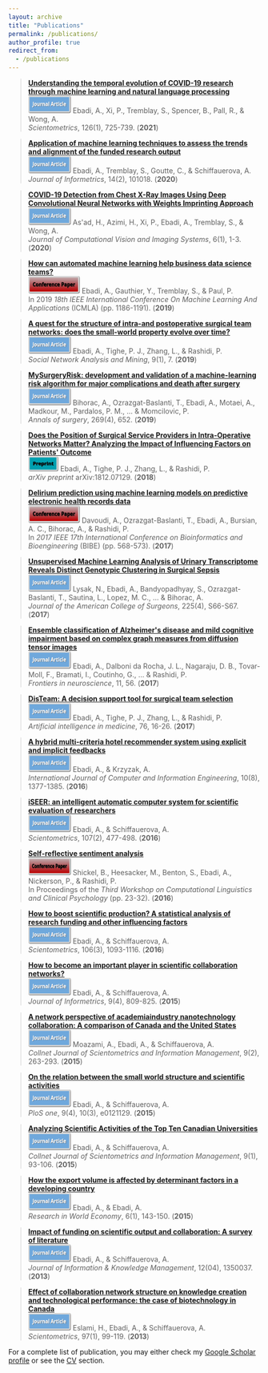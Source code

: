 ```yaml
---
layout: archive
title: "Publications"
permalink: /publications/
author_profile: true
redirect_from:
  - /publications
---
```


<script type='text/javascript' src='https://d1bxh8uas1mnw7.cloudfront.net/assets/embed.js'></script>
<script async src="https://badge.dimensions.ai/badge.js" charset="utf-8"></script>

> [__Understanding the temporal evolution of COVID-19 research through machine learning and natural language processing__](https://link.springer.com/article/10.1007/s11192-020-03744-7)  
> <img src="/images/Journal.png" width="85" height="35"> Ebadi, A., Xi, P., Tremblay, S., Spencer, B., Pall, R., & Wong, A.  
> _Scientometrics_, 126(1), 725-739. (__2021__)
> <div data-badge-popover="right" data-badge-type="donut" data-doi="https://doi.org/10.1007/s11192-020-03744-7" data-hide-no-mentions="true" data-hide-less-than="5" class="altmetric-embed"></div>

> [__Application of machine learning techniques to assess the trends and alignment of the funded research output__](https://www.sciencedirect.com/science/article/pii/S1751157718301901)  
> <img src="/images/Journal.png" width="85" height="35"> Ebadi, A., Tremblay, S., Goutte, C., & Schiffauerova, A.  
> _Journal of Informetrics_, 14(2), 101018. (__2020__)
> <div data-badge-popover="right" data-badge-type="donut" data-doi="https://doi.org/10.1016/j.joi.2020.101018" data-condensed="true" data-hide-no-mentions="true" data-hide-less-than="5" class="altmetric-embed"></div>  

> [__COVID-19 Detection from Chest X-Ray Images Using Deep Convolutional Neural Networks with Weights Imprinting Approach__](https://www.ci-journal.net/index.php/vsl/article/download/3546/4592)  
> <img src="/images/Journal.png" width="85" height="35"> As'ad, H., Azimi, H., Xi, P., Ebadi, A., Tremblay, S., & Wong, A.  
> _Journal of Computational Vision and Imaging Systems_, 6(1), 1-3. (__2020__)  
 
> [__How can automated machine learning help business data science teams?__](https://ieeexplore.ieee.org/abstract/document/8999171/)  
> <img src="/images/Conference.png" width="103" height="35"> Ebadi, A., Gauthier, Y., Tremblay, S., & Paul, P.  
> In 2019 _18th IEEE International Conference On Machine Learning And Applications_ (ICMLA) (pp. 1186-1191). (__2019__)
> <div data-badge-popover="right" data-badge-type="donut" data-doi="https://doi.org/10.1109/ICMLA.2019.00196" data-condensed="true" data-hide-no-mentions="true" data-hide-less-than="5" class="altmetric-embed"></div>

> [__A quest for the structure of intra-and postoperative surgical team networks: does the small-world property evolve over time?__](https://link.springer.com/content/pdf/10.1007/s13278-019-0550-5.pdf)  
> <img src="/images/Journal.png" width="85" height="35"> Ebadi, A., Tighe, P. J., Zhang, L., & Rashidi, P.  
> _Social Network Analysis and Mining_, 9(1), 7. (__2019__)
> <div data-badge-popover="right" data-badge-type="donut" data-doi="https://doi.org/10.1007/s13278-019-0550-5" data-condensed="true" data-hide-no-mentions="true" data-hide-less-than="5" class="altmetric-embed"></div>

> [__MySurgeryRisk: development and validation of a machine-learning risk algorithm for major complications and death after surgery__](https://www.ncbi.nlm.nih.gov/pmc/articles/PMC6110979/)  
> <img src="/images/Journal.png" width="85" height="35"> Bihorac, A., Ozrazgat-Baslanti, T., Ebadi, A., Motaei, A., Madkour, M., Pardalos, P. M., ... & Momcilovic, P.  
> _Annals of surgery_, 269(4), 652. (__2019__)
> <div data-badge-popover="right" data-badge-type="donut" data-doi="https://doi.org/10.1097/SLA.0000000000002706" data-condensed="true" data-hide-no-mentions="true" data-hide-less-than="5" class="altmetric-embed"></div>

> [__Does the Position of Surgical Service Providers in Intra-Operative Networks Matter? Analyzing the Impact of Influencing Factors on Patients' Outcome__](https://arxiv.org/abs/1812.07129)  
> <img src="/images/Preprint.png" width="60" height="30"> Ebadi, A., Tighe, P. J., Zhang, L., & Rashidi, P.  
> _arXiv preprint_ arXiv:1812.07129. (__2018__)   
 
> [__Delirium prediction using machine learning models on predictive electronic health records data__](https://ieeexplore.ieee.org/abstract/document/8251352/)  
> <img src="/images/Conference.png" width="103" height="35"> Davoudi, A., Ozrazgat-Baslanti, T., Ebadi, A., Bursian, A. C., Bihorac, A., & Rashidi, P.  
> In _2017 IEEE 17th International Conference on Bioinformatics and Bioengineering_ (BIBE) (pp. 568-573). (__2017__)
> <div data-badge-popover="right" data-badge-type="donut" data-doi="https://doi.org/10.1109/BIBE.2017.00014" data-condensed="true" data-hide-no-mentions="true" data-hide-less-than="5" class="altmetric-embed"></div>
  
> [__Unsupervised Machine Learning Analysis of Urinary Transcriptome Reveals Distinct Genotypic Clustering in Surgical Sepsis__](https://www.journalacs.org/article/S1072-7515(17)30732-9/abstract)  
> <img src="/images/Journal.png" width="85" height="35"> Lysak, N., Ebadi, A., Bandyopadhyay, S., Ozrazgat-Baslanti, T., Sautina, L., Lopez, M. C., ... & Bihorac, A.  
> _Journal of the American College of Surgeons_, 225(4), S66-S67. (__2017__)  

> [__Ensemble classification of Alzheimer's disease and mild cognitive impairment based on complex graph measures from diffusion tensor images__](https://www.frontiersin.org/articles/10.3389/fnins.2017.00056/full)  
> <img src="/images/Journal.png" width="85" height="35"> Ebadi, A., Dalboni da Rocha, J. L., Nagaraju, D. B., Tovar-Moll, F., Bramati, I., Coutinho, G., ... & Rashidi, P.  
> _Frontiers in neuroscience_, 11, 56. (__2017__)
> <div data-badge-popover="right" data-badge-type="donut" data-doi="https://doi.org/10.3389/fnins.2017.00056" data-hide-no-mentions="true" data-hide-less-than="5" class="altmetric-embed"></div>

> [__DisTeam: A decision support tool for surgical team selection__](https://www.sciencedirect.com/science/article/pii/S093336571630272X)  
> <img src="/images/Journal.png" width="85" height="35"> Ebadi, A., Tighe, P. J., Zhang, L., & Rashidi, P.  
> _Artificial intelligence in medicine_, 76, 16-26. (__2017__)
> <div data-badge-popover="right" data-badge-type="donut" data-doi="https://doi.org/10.1016/j.artmed.2017.02.002" data-hide-no-mentions="true" data-hide-less-than="5" class="altmetric-embed"></div>

> [__A hybrid multi-criteria hotel recommender system using explicit and implicit feedbacks__](https://www.researchgate.net/profile/Ashkan-Ebadi-3/publication/318534250_A_hybrid_multi-criteria_hotel_recommender_system_using_explicit_and_implicit_feedbacks/links/596f6a7faca27280fda3148c/A-hybrid-multi-criteria-hotel-recommender-system-using-explicit-and-implicit-feedbacks.pdf)  
> <img src="/images/Journal.png" width="85" height="35"> Ebadi, A., & Krzyzak, A.  
> _International Journal of Computer and Information Engineering_, 10(8), 1377-1385. (__2016__)

> [__iSEER: an intelligent automatic computer system for scientific evaluation of researchers__](https://link.springer.com/content/pdf/10.1007/s11192-016-1852-2.pdf)  
> <img src="/images/Journal.png" width="85" height="35"> Ebadi, A., & Schiffauerova, A.  
> _Scientometrics_, 107(2), 477-498. (__2016__)
> <div data-badge-popover="right" data-badge-type="donut" data-doi="https://doi.org/10.1007/s11192-016-1852-2" data-hide-no-mentions="true" data-hide-less-than="5" class="altmetric-embed"></div>

> [__Self-reflective sentiment analysis__](https://www.aclweb.org/anthology/W16-0303.pdf)  
> <img src="/images/Conference.png" width="85" height="35"> Shickel, B., Heesacker, M., Benton, S., Ebadi, A., Nickerson, P., & Rashidi, P.  
> In Proceedings of the _Third Workshop on Computational Linguistics and Clinical Psychology_ (pp. 23-32). (__2016__)

> [__How to boost scientific production? A statistical analysis of research funding and other influencing factors__](https://link.springer.com/article/10.1007/s11192-015-1825-x)  
> <img src="/images/Journal.png" width="85" height="35"> Ebadi, A., & Schiffauerova, A.  
> _Scientometrics_, 106(3), 1093-1116. (__2016__)
> <div data-badge-popover="right" data-badge-type="donut" data-doi="https://doi.org/10.1007/s11192-015-1825-x" data-hide-no-mentions="true" data-hide-less-than="5" class="altmetric-embed"></div>

> [__How to become an important player in scientific collaboration networks?__](https://www.sciencedirect.com/science/article/pii/S1751157715000565)  
> <img src="/images/Journal.png" width="85" height="35"> Ebadi, A., & Schiffauerova, A.  
> _Journal of Informetrics_, 9(4), 809-825. (__2015__)
> <div data-badge-popover="right" data-badge-type="donut" data-doi="https://doi.org/10.1016/j.joi.2015.08.002" data-hide-no-mentions="true" data-hide-less-than="5" class="altmetric-embed"><span class="__dimensions_badge_embed__" data-doi="10.1016/j.joi.2015.08.002" data-hide-zero-citations="true" data-style="small_circle"></span></div>

> [__A network perspective of academiaindustry nanotechnology collaboration: A comparison of Canada and the United States__](https://www.tandfonline.com/doi/abs/10.1080/09737766.2015.1069966)  
> <img src="/images/Journal.png" width="85" height="35"> Moazami, A., Ebadi, A., & Schiffauerova, A.  
> _Collnet Journal of Scientometrics and Information Management_, 9(2), 263-293. (__2015__)  

> [__On the relation between the small world structure and scientific activities__](https://journals.plos.org/plosone/article?id=10.1371/journal.pone.0121129)  
> <img src="/images/Journal.png" width="85" height="35"> Ebadi, A., & Schiffauerova, A.  
> _PloS one_, 9(4), 10(3), e0121129. (__2015__)
> <div data-badge-popover="right" data-badge-type="donut" data-doi="https://doi.org/10.1371/journal.pone.0121129" data-hide-no-mentions="true" data-hide-less-than="5" class="altmetric-embed"></div>

> [__Analyzing Scientific Activities of the Top Ten Canadian Universities__](https://www.tandfonline.com/doi/abs/10.1080/09737766.2015.1027095)  
> <img src="/images/Journal.png" width="85" height="35"> Ebadi, A., & Schiffauerova, A.  
> _Collnet Journal of Scientometrics and Information Management_, 9(1), 93-106. (__2015__)

> [__How the export volume is affected by determinant factors in a developing country__](https://citeseerx.ist.psu.edu/viewdoc/download?doi=10.1.1.1026.9628&rep=rep1&type=pdf)  
> <img src="/images/Journal.png" width="85" height="35"> Ebadi, A., & Ebadi, A.  
> _Research in World Economy_, 6(1), 143-150. (__2015__)

> [__Impact of funding on scientific output and collaboration: A survey of literature__](https://www.worldscientific.com/doi/abs/10.1142/S0219649213500378)  
> <img src="/images/Journal.png" width="85" height="35"> Ebadi, A., & Schiffauerova, A.  
> _Journal of Information & Knowledge Management_, 12(04), 1350037. (__2013__)
> <div data-badge-popover="right" data-badge-type="donut" data-doi="https://doi.org/10.1142/S0219649213500378" data-hide-no-mentions="true" data-hide-less-than="5" class="altmetric-embed"></div>
 
 > [__Effect of collaboration network structure on knowledge creation and technological performance: the case of biotechnology in Canada__](https://link.springer.com/content/pdf/10.1007/s11192-013-1069-6.pdf)  
> <img src="/images/Journal.png" width="85" height="35"> Eslami, H., Ebadi, A., & Schiffauerova, A.  
> _Scientometrics_, 97(1), 99-119. (__2013__)
> <div data-badge-popover="right" data-badge-type="donut" data-doi="https://doi.org/10.1007/s11192-013-1069-6" data-hide-no-mentions="true" data-hide-less-than="5" class="altmetric-embed"></div><span class="__dimensions_badge_embed__" data-doi="10.1007/s11192-013-1069-6" data-hide-zero-citations="true" data-style="small_circle"></span>


For a complete list of publication, you may either check my [Google Scholar profile](https://scholar.google.ca/citations?user=QY04IUkAAAAJ&hl=en) or see the [CV]('/CV/') section.

 
